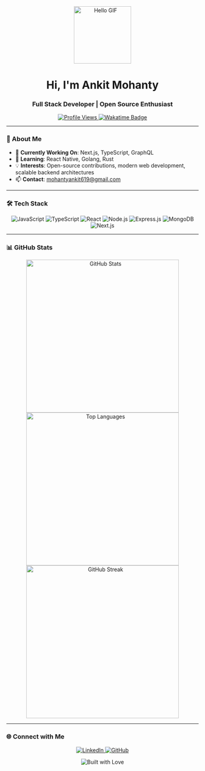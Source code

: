 <div align="center">
  <img src="https://media.giphy.com/media/v1.Y2lkPTc5MGI3NjExdG1mbjI5NnB2OHZraGZwanMxOWNqNm5hcTIwc29kODVrZGN3MnBrNCZlcD12MV9pbnRlcm5hbF9naWZfYnlfaWQmY3Q9Zw/11KzOet1ElBDz2/giphy.gif" width="150px" alt="Hello GIF">
  <h1>Hi, I'm Ankit Mohanty</h1>
  <h3>Full Stack Developer | Open Source Enthusiast</h3>
</div>

<p align="center">
  <a href="https://github.com/Ankitmohanty2">
    <img src="https://komarev.com/ghpvc/?username=Ankitmohanty2&style=for-the-badge&color=brightgreen" alt="Profile Views">
  </a>
  <a href="https://wakatime.com/@018cc5da-3dee-4f24-aa62-88eae14a8ad3">
    <img src="https://wakatime.com/badge/user/018cc5da-3dee-4f24-aa62-88eae14a8ad3.svg" alt="Wakatime Badge">
  </a>
</p>

---

### 🚀 About Me
- 🔭 **Currently Working On**: Next.js, TypeScript, GraphQL
- 🌱 **Learning**: React Native, Golang, Rust
- 💡 **Interests**: Open-source contributions, modern web development, scalable backend architectures
- 📫 **Contact**: [mohantyankit619@gmail.com](mailto:mohantyankit619@gmail.com)

---

### 🛠️ Tech Stack

<p align="center">
  <img src="https://img.shields.io/badge/javascript-black?style=for-the-badge&logo=javascript" alt="JavaScript">
  <img src="https://img.shields.io/badge/typescript-black?style=for-the-badge&logo=typescript" alt="TypeScript">
  <img src="https://img.shields.io/badge/react-black?style=for-the-badge&logo=react" alt="React">
  <img src="https://img.shields.io/badge/node.js-black?style=for-the-badge&logo=node.js" alt="Node.js">
  <img src="https://img.shields.io/badge/express-black?style=for-the-badge&logo=express" alt="Express.js">
  <img src="https://img.shields.io/badge/mongodb-black?style=for-the-badge&logo=mongodb" alt="MongoDB">
  <img src="https://img.shields.io/badge/next.js-black?style=for-the-badge&logo=next.js" alt="Next.js">
</p>

---

### 📊 GitHub Stats

<p align="center">
  <img src="https://github-readme-stats.vercel.app/api?username=Ankitmohanty2&show_icons=true&theme=radical" alt="GitHub Stats" width="400px" />
  <img src="https://github-readme-stats.vercel.app/api/top-langs/?username=Ankitmohanty2&layout=compact&theme=radical" alt="Top Languages" width="400px" />
  <img src="https://streak-stats.demolab.com?user=Ankitmohanty2&theme=radical" alt="GitHub Streak" width="400px" />
</p>

---

### 🌐 Connect with Me

<p align="center">
  <a href="https://linkedin.com/in/ankit-mohanty-3036ba209" target="_blank">
    <img src="https://img.shields.io/badge/linkedin-black?style=for-the-badge&logo=linkedin" alt="LinkedIn">
  </a>
  <a href="https://github.com/Ankitmohanty2" target="_blank">
    <img src="https://img.shields.io/badge/github-black?style=for-the-badge&logo=github" alt="GitHub">
  </a>
</p>

<div align="center">
  <img src="https://forthebadge.com/images/badges/built-with-love.svg" alt="Built with Love">
</div>
